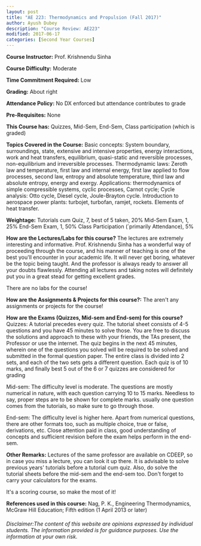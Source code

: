 ```yaml
---
layout: post
title: "AE 223: Thermodynamics and Propulsion (Fall 2017)"
author: Ayush Dubey
description: "Course Review: AE223"
modified: 2017-06-17
categories: [Second Year Courses]
---
```


**Course Instructor:** Prof. Krishnendu Sinha

**Course Difficulty:** Moderate

**Time Commitment Required:** Low

**Grading:** About right

**Attendance Policy:** No DX enforced but attendance contributes to grade

**Pre-Requisites:** None

**This Course has:** Quizzes, Mid-Sem, End-Sem, Class participation (which is graded)

**Topics Covered in the Course:**
Basic concepts: System boundary, surroundings, state, extensive and intensive properties, energy interactions, work and heat transfers, equilibrium, quasi-static and reversible processes, non-equilibrium and irreversible processes.
Thermodynamic laws: Zeroth law and temperature, first law and internal energy, first law applied to flow processes, second law, entropy and absolute temperature, third law and absolute entropy, energy and exergy.
 Applications: thermodynamics of simple compressible systems, cyclic processes, Carnot cycle; Cycle analysis: Otto cycle, Diesel cycle, Joule-Brayton cycle.
 Introduction to aerospace power plants: turbojet, turbofan, ramjet, rockets.
 Elements of heat transfer.

**Weightage:**
Tutorials cum Quiz, 7, best of 5 taken, 20%
Mid-Sem Exam, 1, 25%
End-Sem Exam, 1, 50%
Class Participation (`primarily Attendance), 5%

**How are the Lectures/Labs for this course?**
The lectures are extremely interesting and informative. Prof. Krishnendu Sinha has a wonderful way of proceeding through the course, and his manner of teaching is one of the best you'll encounter in your academic life. It will never get boring, whatever be the topic being taught. And the professor is always ready to answer all your doubts flawlessly. Attending all lectures and taking notes will definitely put you in a great stead for getting excellent grades.

There are no labs for the course!

**How are the Assignments & Projects for this course?:**
The aren't any assignments or projects for the course!

**How are the Exams (Quizzes, Mid-sem and End-sem) for this course?**
Quizzes: A tutorial precedes every quiz. The tutorial sheet consists of 4-5 questions and you have 45 minutes to solve those. You are free to discuss the solutions and approach to these with your friends, the TAs present, the Professor or use the internet. The quiz begins in the next 45 minutes, wherein one of the questions you solved will be required to be solved and submitted in the formal question paper. The entire class is divided into 2 sets, and each of the two sets gets a different question. Each quiz is of 10 marks, and finally best 5 out of the 6 or 7 quizzes are considered for grading

Mid-sem: The difficulty level is moderate. The questions are mostly numerical in nature, with each question carrying 10 to 15 marks. Needless to say, proper steps are to be shown for complete marks. usually one question comes from the tutorials, so make sure to go through those.

End-sem: The difficulty level is higher here. Apart from numerical questions, there are other formats too, such as multiple choice, true or false, derivations, etc. Close attention paid in class, good understanding of concepts and sufficient revision before the exam helps perform in the end-sem.

**Other Remarks:**
Lectures of the same professor are available on CDEEP, so in case you miss a lecture, you can look it up there. It is advisable to solve previous years' tutorials before a tutorial cum quiz. Also, do solve the tutorial sheets before the mid-sem and the end-sem too. Don't forget to carry your calculators for the exams.

It's a scoring course, so make the most of it!

**References used in this course:**
Nag, P. K., Engineering Thermodynamics, McGraw Hill Education; Fifth edition (1
April 2013 or later)

###### Disclaimer:The content of this website are opinions expressed by individual students. The information provided is for guidance purposes. Use the information at your own risk.